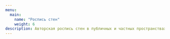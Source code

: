 ```yaml
---
menu:
  main:
    name: "Роспись стен"
    weight: 6
description: Aвторская роспись стен в публичных и частных пространствах
---
```

